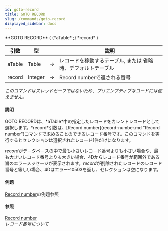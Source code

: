 ```yaml
---
id: goto-record
title: GOTO RECORD
slug: /commands/goto-record
displayed_sidebar: docs
---
```


<!--REF #_command_.GOTO RECORD.Syntax-->**GOTO RECORD** ( {*aTable* ;} *record* )<!-- END REF-->
<!--REF #_command_.GOTO RECORD.Params-->
| 引数 | 型 |  | 説明 |
| --- | --- | --- | --- |
| aTable | Table | &#8594;  | レコードを移動するテーブル, または 省略時、デフォルトテーブル |
| record | Integer | &#8594;  | Record numberで返される番号 |

<!-- END REF-->

*このコマンドはスレッドセーフではないため、プリエンプティブなコードには使えません。*


#### 説明 

<!--REF #_command_.GOTO RECORD.Summary-->GOTO RECORDは、*aTable*中の指定したレコードをカレントレコードとして選択します。<!-- END REF-->*record*引数は、[Record number](record-number.md "Record number")コマンドで求めることのできるレコード番号です。このコマンドを実行するとセレクションは選択されたレコード1件だけになります。

*record*がデ－タベ－スの中で最も小さいレコ－ド番号よりも小さい場合や、最も大きいレコ－ド番号よりも大きい場合、4Dからレコード番号が範囲外である旨のエラーメッセージが表示されます。*record*が削除されたレコ－ドのレコ－ド番号と等しい場合、4Dはエラー-10503を返し、セレクションは空になります。

#### 例題 

[Record number](record-number.md "Record number")の例題参照

#### 参照 

[Record number](record-number.md)  
*レコード番号について*  